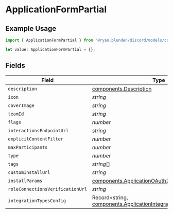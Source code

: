 # ApplicationFormPartial

## Example Usage

```typescript
import { ApplicationFormPartial } from "@ryan.blunden/discord/models/components";

let value: ApplicationFormPartial = {};
```

## Fields

| Field                                                                                                                                    | Type                                                                                                                                     | Required                                                                                                                                 | Description                                                                                                                              |
| ---------------------------------------------------------------------------------------------------------------------------------------- | ---------------------------------------------------------------------------------------------------------------------------------------- | ---------------------------------------------------------------------------------------------------------------------------------------- | ---------------------------------------------------------------------------------------------------------------------------------------- |
| `description`                                                                                                                            | [components.Description](../../models/components/description.md)                                                                         | :heavy_minus_sign:                                                                                                                       | N/A                                                                                                                                      |
| `icon`                                                                                                                                   | *string*                                                                                                                                 | :heavy_minus_sign:                                                                                                                       | N/A                                                                                                                                      |
| `coverImage`                                                                                                                             | *string*                                                                                                                                 | :heavy_minus_sign:                                                                                                                       | N/A                                                                                                                                      |
| `teamId`                                                                                                                                 | *string*                                                                                                                                 | :heavy_minus_sign:                                                                                                                       | N/A                                                                                                                                      |
| `flags`                                                                                                                                  | *number*                                                                                                                                 | :heavy_minus_sign:                                                                                                                       | N/A                                                                                                                                      |
| `interactionsEndpointUrl`                                                                                                                | *string*                                                                                                                                 | :heavy_minus_sign:                                                                                                                       | N/A                                                                                                                                      |
| `explicitContentFilter`                                                                                                                  | *number*                                                                                                                                 | :heavy_minus_sign:                                                                                                                       | N/A                                                                                                                                      |
| `maxParticipants`                                                                                                                        | *number*                                                                                                                                 | :heavy_minus_sign:                                                                                                                       | N/A                                                                                                                                      |
| `type`                                                                                                                                   | *number*                                                                                                                                 | :heavy_minus_sign:                                                                                                                       | N/A                                                                                                                                      |
| `tags`                                                                                                                                   | *string*[]                                                                                                                               | :heavy_minus_sign:                                                                                                                       | N/A                                                                                                                                      |
| `customInstallUrl`                                                                                                                       | *string*                                                                                                                                 | :heavy_minus_sign:                                                                                                                       | N/A                                                                                                                                      |
| `installParams`                                                                                                                          | [components.ApplicationOAuth2InstallParams](../../models/components/applicationoauth2installparams.md)                                   | :heavy_minus_sign:                                                                                                                       | N/A                                                                                                                                      |
| `roleConnectionsVerificationUrl`                                                                                                         | *string*                                                                                                                                 | :heavy_minus_sign:                                                                                                                       | N/A                                                                                                                                      |
| `integrationTypesConfig`                                                                                                                 | Record<string, [components.ApplicationIntegrationTypeConfiguration](../../models/components/applicationintegrationtypeconfiguration.md)> | :heavy_minus_sign:                                                                                                                       | N/A                                                                                                                                      |